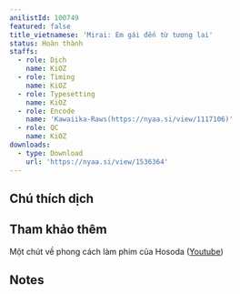 ```yaml
---
anilistId: 100749
featured: false
title_vietnamese: 'Mirai: Em gái đến từ tương lai'
status: Hoàn thành
staffs:
  - role: Dịch
    name: KiOZ
  - role: Timing
    name: KiOZ
  - role: Typesetting
    name: KiOZ
  - role: Encode
    name: 'Kawaiika-Raws(https://nyaa.si/view/1117106)'
  - role: QC
    name: KiOZ
downloads:
  - type: Download
    url: 'https://nyaa.si/view/1536364'
---
```

## Chú thích dịch



## Tham khảo thêm

Một chút về phong cách làm phim của Hosoda ([Youtube](https://www.youtube.com/watch?v=HYcLFVt5uSo&list=PLCXF1KKmIrNMR4VxIy6cNeA-wz2a39kJt&ab_channel=Furin))

## Notes
